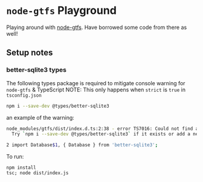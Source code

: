 # `node-gtfs` Playground

Playing around with [node-gtfs](https://github.com/BlinkTagInc/node-gtfs).
Have borrowed some code from there as well!

## Setup notes

### better-sqlite3 types

The following types package is required to mitigate console warning for `node-gtfs` & TypeScript
NOTE: This only happens when `strict` is `true` in `tsconfig.json`

```bash
npm i --save-dev @types/better-sqlite3
```

an example of the warning:

```bash
node_modules/gtfs/dist/index.d.ts:2:38 - error TS7016: Could not find a declaration file for module 'better-sqlite3'. '/Users/apw/code/node-gtfs-pg/node_modules/better-sqlite3/lib/index.js' implicitly has an 'any' type.
  Try `npm i --save-dev @types/better-sqlite3` if it exists or add a new declaration (.d.ts) file containing `declare module 'better-sqlite3';`

2 import Database$1, { Database } from 'better-sqlite3';
```

To run:

```
npm install
tsc; node dist/index.js
```
